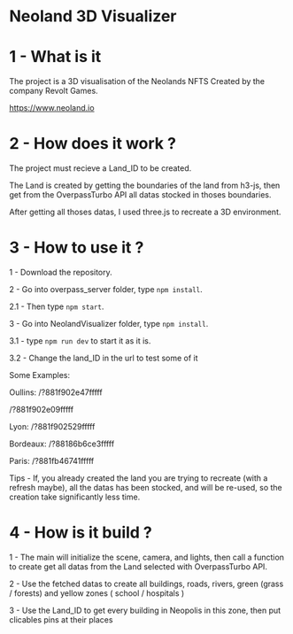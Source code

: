 # Neoland 3D Visualizer

# 1 - What is it

The project is a 3D visualisation of the Neolands NFTS Created by the company Revolt Games.

https://www.neoland.io

# 2 - How does it work ?

The project must recieve a Land_ID to be created.

The Land is created by getting the boundaries of the land from h3-js, then get from the OverpassTurbo API all datas stocked in thoses boundaries.

After getting all thoses datas, I used three.js to recreate a 3D environment.

# 3 - How to use it ?

1 - Download the repository.

2 - Go into overpass_server folder, type `npm install`.

2.1 - Then type `npm start`.

3 - Go into NeolandVisualizer folder, type `npm install`.

3.1 - type `npm run dev` to start it as it is.

3.2 - Change the land_ID in the url to test some of it

Some Examples:

Oullins:
/?881f902e47fffff

/?881f902e09fffff

Lyon:
/?881f902529fffff

Bordeaux:
/?88186b6ce3fffff

Paris:
/?881fb46741fffff

Tips - If, you already created the land you are trying to recreate (with a refresh maybe), all the datas has been stocked, and will be re-used, so the creation take significantly less time.

# 4 - How is it build ?

1 - The main will initialize the scene, camera, and lights, then call a function to create get all datas from the Land selected with OverpassTurbo API.

2 - Use the fetched datas to create all buildings, roads, rivers, green (grass / forests) and yellow zones ( school / hospitals )

3 - Use the Land_ID to get every building in Neopolis in this zone, then put clicables pins at their places
